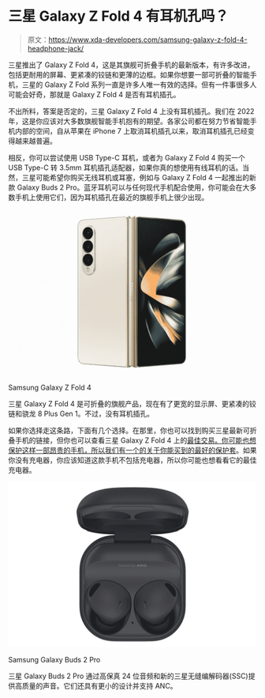 # 三星 Galaxy Z Fold 4 有耳机孔吗？

> 原文：<https://www.xda-developers.com/samsung-galaxy-z-fold-4-headphone-jack/>

三星推出了 Galaxy Z Fold 4，这是其旗舰可折叠手机的最新版本，有许多改进，包括更耐用的屏幕、更紧凑的铰链和更薄的边框。如果你想要一部可折叠的智能手机，三星的 Galaxy Z Fold 系列一直是许多人唯一有效的选择。但有一件事很多人可能会好奇，那就是 Galaxy Z Fold 4 是否有耳机插孔。

不出所料，答案是否定的，三星 Galaxy Z Fold 4 上没有耳机插孔。我们在 2022 年，这是你应该对大多数旗舰智能手机抱有的期望。各家公司都在努力节省智能手机内部的空间，自从苹果在 iPhone 7 上取消耳机插孔以来，取消耳机插孔已经变得越来越普遍。

相反，你可以尝试使用 USB Type-C 耳机，或者为 Galaxy Z Fold 4 购买一个 USB Type-C 转 3.5mm 耳机插孔适配器，如果你真的想使用有线耳机的话。当然，三星可能希望你购买无线耳机或耳塞，例如与 Galaxy Z Fold 4 一起推出的新款 Galaxy Buds 2 Pro。蓝牙耳机可以与任何现代手机配合使用，你可能会在大多数手机上使用它们，因为耳机插孔在最近的旗舰手机上很少出现。

 <picture>![The Galaxy Z Fold 4 is available to buy from Samsung. Through its website, you get access to a fourth, exclusive color and an optional discount through an eligible trade-in.](img/7aac5f1bea6abcb9d3e6054d147a2ca9.png)</picture> 

Samsung Galaxy Z Fold 4

三星 Galaxy Z Fold 4 是可折叠的旗舰产品，现在有了更宽的显示屏、更紧凑的铰链和骁龙 8 Plus Gen 1。不过，没有耳机插孔。

如果你选择走这条路，下面有几个选择。在那里，你也可以找到购买三星最新可折叠手机的链接，但你也可以查看三星 Galaxy Z Fold 4 上的[最佳交易。你可能也想保护这样一部昂贵的手机，所以我们有一个](https://www.xda-developers.com/best-samsung-galaxy-z-fold-4-deals/)[的关于你能买到的最好的保护套](https://www.xda-developers.com/best-samsung-galaxy-z-fold-4-cases/)。如果你没有充电器，你应该知道这款手机不包括充电器，所以你可能也想看看它的最佳充电器。

 <picture>![The Galaxy Buds 2 Pro is one of the latest pairs of TWS to hit the shelves. Compared to the older Buds Pro TWS, these high-end earbuds come with a slightly different design and they're up to 15-percent smaller in size. The Galaxy Buds 2 Pro earbuds also support noise-canceling, 3D audio, and more.](img/57bdf2634323b8d4d36af2b6d02dcf3b.png)</picture> 

Samsung Galaxy Buds 2 Pro

三星 Galaxy Buds 2 Pro 通过高保真 24 位音频和新的三星无缝编解码器(SSC)提供高质量的声音。它们还具有更小的设计并支持 ANC。